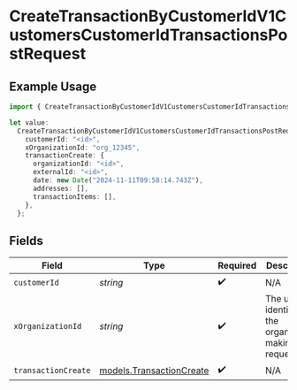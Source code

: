 # CreateTransactionByCustomerIdV1CustomersCustomerIdTransactionsPostRequest

## Example Usage

```typescript
import { CreateTransactionByCustomerIdV1CustomersCustomerIdTransactionsPostRequest } from "@kintsugi-tax/tax-platform-sdk/models/operations";

let value:
  CreateTransactionByCustomerIdV1CustomersCustomerIdTransactionsPostRequest = {
    customerId: "<id>",
    xOrganizationId: "org_12345",
    transactionCreate: {
      organizationId: "<id>",
      externalId: "<id>",
      date: new Date("2024-11-11T09:58:14.743Z"),
      addresses: [],
      transactionItems: [],
    },
  };
```

## Fields

| Field                                                         | Type                                                          | Required                                                      | Description                                                   | Example                                                       |
| ------------------------------------------------------------- | ------------------------------------------------------------- | ------------------------------------------------------------- | ------------------------------------------------------------- | ------------------------------------------------------------- |
| `customerId`                                                  | *string*                                                      | :heavy_check_mark:                                            | N/A                                                           |                                                               |
| `xOrganizationId`                                             | *string*                                                      | :heavy_check_mark:                                            | The unique identifier for the organization making the request | org_12345                                                     |
| `transactionCreate`                                           | [models.TransactionCreate](../../models/transactioncreate.md) | :heavy_check_mark:                                            | N/A                                                           |                                                               |